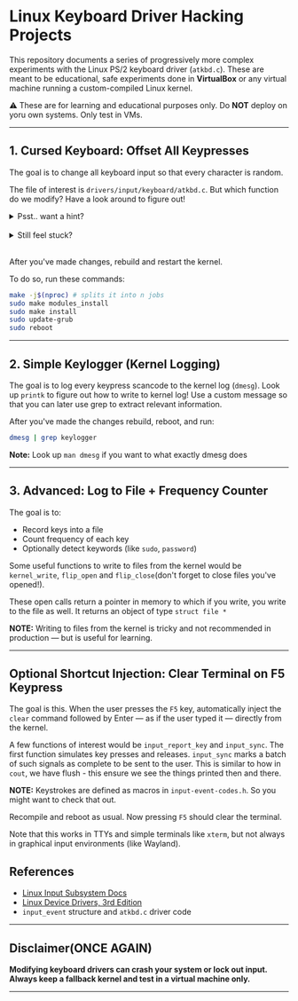 #  Linux Keyboard Driver Hacking Projects

This repository documents a series of progressively more complex experiments with the Linux PS/2 keyboard driver (`atkbd.c`). These are meant to be educational, safe experiments done in **VirtualBox** or any virtual machine running a custom-compiled Linux kernel.

 ⚠️ These are for learning and educational purposes only. Do **NOT** deploy on yoru own systems. Only test in VMs.

---

## 1. Cursed Keyboard: Offset All Keypresses

The goal is to change all keyboard input so that every character is random.

The file of interest is `drivers/input/keyboard/atkbd.c`. But which function do we modify? Have a look around to figure out!
‎
<details>
<summary>Psst.. want a hint?</summary>

      Look at the function named interrupt, because when you press a key, your keyboard sends a interrupt to the OS, which is its way of telling, "Hold up, process this signal"
</details>
‎
<details>

<summary>Still feel stuck?</summary>

   Look for the function:

   ```c
   static irqreturn_t atkbd_interrupt(...)
   ```
</details>
   ‎

After you've made changes, rebuild and restart the kernel.

To do so, run these commands:
   ```bash
   make -j$(nproc) # splits it into n jobs
   sudo make modules_install
   sudo make install
   sudo update-grub
   sudo reboot
   ```
---

## 2. Simple Keylogger (Kernel Logging)

The goal is to log every keypress scancode to the kernel log (`dmesg`). Look up `printk` to figure out how to write to kernel log! Use a custom message so that you can later use grep to extract relevant information.


After you've made the changes rebuild, reboot, and run:
   ```bash
   dmesg | grep keylogger
   ```

**Note:** Look up `man dmesg` if you want to what exactly dmesg does 

---

## 3. Advanced: Log to File + Frequency Counter

The goal is to:
- Record keys into a file
- Count frequency of each key
- Optionally detect keywords (like `sudo`, `password`)

Some useful functions to write to files from the kernel would be `kernel_write`, `flip_open` and `flip_close`(don't forget to close files you've opened!).

These open calls return a pointer in memory to which if you write, you write to the file as well. It returns an object of type `struct file *`


**NOTE:** Writing to files from the kernel is tricky and not recommended in production — but is useful for learning.

---

## Optional Shortcut Injection: Clear Terminal on F5 Keypress

The goal is this. When the user presses the `F5` key, automatically inject the `clear` command followed by Enter — as if the user typed it — directly from the kernel.

A few functions of interest would be `input_report_key` and `input_sync`. The first function simulates key presses and releases. `input_sync` marks a batch of such signals as complete to be sent to the user. This is similar to how in `cout`, we have flush - this ensure we see the things printed then and there.

**NOTE:** Keystrokes are defined as macros in `input-event-codes.h`. So you might want to check that out.

Recompile and reboot as usual. Now pressing `F5` should clear the terminal.

Note that this works in TTYs and simple terminals like `xterm`, but not always in graphical input environments (like Wayland). 

## References

- [Linux Input Subsystem Docs](https://www.kernel.org/doc/html/latest/input/)
- [Linux Device Drivers, 3rd Edition](https://lwn.net/Kernel/LDD3/)
- `input_event` structure and `atkbd.c` driver code

---

## Disclaimer(ONCE AGAIN)

**Modifying keyboard drivers can crash your system or lock out input. Always keep a fallback kernel and test in a virtual machine only.**

---


